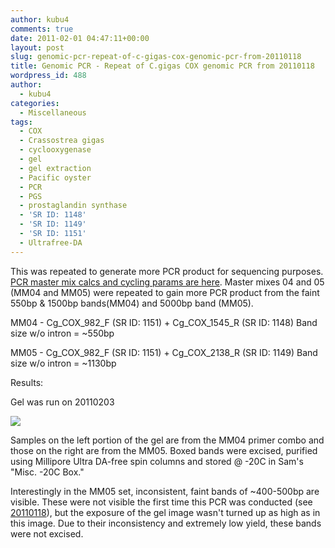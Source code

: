 ```yaml
---
author: kubu4
comments: true
date: 2011-02-01 04:47:11+00:00
layout: post
slug: genomic-pcr-repeat-of-c-gigas-cox-genomic-pcr-from-20110118
title: Genomic PCR - Repeat of C.gigas COX genomic PCR from 20110118
wordpress_id: 488
author:
  - kubu4
categories:
  - Miscellaneous
tags:
  - COX
  - Crassostrea gigas
  - cyclooxygenase
  - gel
  - gel extraction
  - Pacific oyster
  - PCR
  - PGS
  - prostaglandin synthase
  - 'SR ID: 1148'
  - 'SR ID: 1149'
  - 'SR ID: 1151'
  - Ultrafree-DA
---
```


This was repeated to generate more PCR product for sequencing purposes. [PCR master mix calcs and cycling params are here](http://eagle.fish.washington.edu/Arabidopsis/Notebook%20Workup%20Files/20110131.jpg). Master mixes 04 and 05 (MM04 and MM05) were repeated to gain more PCR product from the faint 550bp & 1500bp bands(MM04) and 5000bp band (MM05).

MM04 - Cg_COX_982_F (SR ID: 1151) + Cg_COX_1545_R (SR ID: 1148) Band size w/o intron = ~550bp

MM05 - Cg_COX_982_F (SR ID: 1151) + Cg_COX_2138_R (SR ID: 1149) Band size w/o intron = ~1130bp

Results:

Gel was run on 20110203

![](http://eagle.fish.washington.edu/Arabidopsis/20110203%20DNA%20gel.jpg)

Samples on the left portion of the gel are from the MM04 primer combo and those on the right are from the MM05. Boxed bands were excised, purified using Millipore Ultra DA-free spin columns and stored @ -20C in Sam's "Misc. -20C Box."

Interestingly in the MM05 set, inconsistent, faint bands of ~400-500bp are visible. These were not visible the first time this PCR was conducted (see [20110118](http://onsnetwork.org/kubu4/2011/01/18/genomic-pcr-c-gigas-cyclooxygenase-cox-genomic-sequence/)), but the exposure of the gel image wasn't turned up as high as in this image. Due to their inconsistency and extremely low yield, these bands were not excised.
